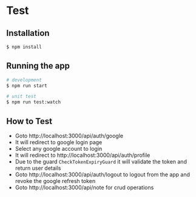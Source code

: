 # Test

## Installation

```bash
$ npm install
```

## Running the app

```bash
# development
$ npm run start

# unit test
$ npm run test:watch
```

## How to Test

- Goto http://localhost:3000/api/auth/google
- It will redirect to google login page
- Select any google account to login
- It will redirect to http://localhost:3000/api/auth/profile
- Due to the guard `CheckTokenExpiryGuard` it will validate the token and return user details
- Goto http://localhost:3000/api/auth/logout to logout from the app and revoke the google refresh token
- Goto http://localhost:3000/api/note for crud operations
